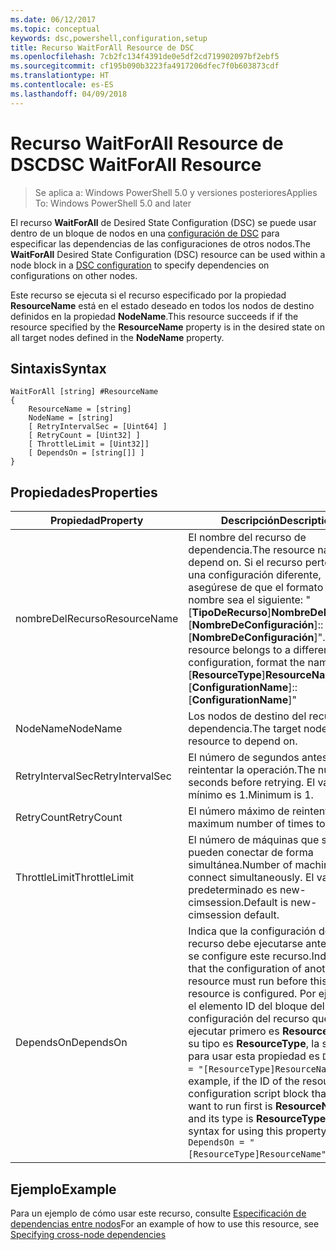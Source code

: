 ```yaml
---
ms.date: 06/12/2017
ms.topic: conceptual
keywords: dsc,powershell,configuration,setup
title: Recurso WaitForAll Resource de DSC
ms.openlocfilehash: 7cb2fc134f4391de0e5df2cd719902097bf2ebf5
ms.sourcegitcommit: cf195b090b3223fa4917206dfec7f0b603873cdf
ms.translationtype: HT
ms.contentlocale: es-ES
ms.lasthandoff: 04/09/2018
---
```

# <a name="dsc-waitforall-resource"></a><span data-ttu-id="80450-103">Recurso WaitForAll Resource de DSC</span><span class="sxs-lookup"><span data-stu-id="80450-103">DSC WaitForAll Resource</span></span>

> <span data-ttu-id="80450-104">Se aplica a: Windows PowerShell 5.0 y versiones posteriores</span><span class="sxs-lookup"><span data-stu-id="80450-104">Applies To: Windows PowerShell 5.0 and later</span></span>

<span data-ttu-id="80450-105">El recurso **WaitForAll** de Desired State Configuration (DSC) se puede usar dentro de un bloque de nodos en una [configuración de DSC](configurations.md) para especificar las dependencias de las configuraciones de otros nodos.</span><span class="sxs-lookup"><span data-stu-id="80450-105">The **WaitForAll** Desired State Configuration (DSC) resource can be used within a node block in a [DSC configuration](configurations.md) to specify dependencies on configurations on other nodes.</span></span>

<span data-ttu-id="80450-106">Este recurso se ejecuta si el recurso especificado por la propiedad **ResourceName** está en el estado deseado en todos los nodos de destino definidos en la propiedad **NodeName**.</span><span class="sxs-lookup"><span data-stu-id="80450-106">This resource succeeds if if the resource specified by the **ResourceName** property is in the desired state on all target nodes defined in the **NodeName** property.</span></span>


## <a name="syntax"></a><span data-ttu-id="80450-107">Sintaxis</span><span class="sxs-lookup"><span data-stu-id="80450-107">Syntax</span></span>

```
WaitForAll [string] #ResourceName
{
    ResourceName = [string]
    NodeName = [string]
    [ RetryIntervalSec = [Uint64] ]
    [ RetryCount = [Uint32] ]
    [ ThrottleLimit = [Uint32]]
    [ DependsOn = [string[]] ]
}
```

## <a name="properties"></a><span data-ttu-id="80450-108">Propiedades</span><span class="sxs-lookup"><span data-stu-id="80450-108">Properties</span></span>

|  <span data-ttu-id="80450-109">Propiedad</span><span class="sxs-lookup"><span data-stu-id="80450-109">Property</span></span>  |  <span data-ttu-id="80450-110">Descripción</span><span class="sxs-lookup"><span data-stu-id="80450-110">Description</span></span>   |
|---|---|
| <span data-ttu-id="80450-111">nombreDelRecurso</span><span class="sxs-lookup"><span data-stu-id="80450-111">ResourceName</span></span>| <span data-ttu-id="80450-112">El nombre del recurso de dependencia.</span><span class="sxs-lookup"><span data-stu-id="80450-112">The resource name to depend on.</span></span> <span data-ttu-id="80450-113">Si el recurso pertenece a una configuración diferente, asegúrese de que el formato del nombre sea el siguiente: "[__TipoDeRecurso__]__NombreDeRecurso__::[__NombreDeConfiguración__]::[__NombreDeConfiguración__]".</span><span class="sxs-lookup"><span data-stu-id="80450-113">If this resource belongs to a different configuration, format the name as "[__ResourceType__]__ResourceName__::[__ConfigurationName__]::[__ConfigurationName__]"</span></span>|
| <span data-ttu-id="80450-114">NodeName</span><span class="sxs-lookup"><span data-stu-id="80450-114">NodeName</span></span>| <span data-ttu-id="80450-115">Los nodos de destino del recurso de dependencia.</span><span class="sxs-lookup"><span data-stu-id="80450-115">The target nodes of the resource to depend on.</span></span>|
| <span data-ttu-id="80450-116">RetryIntervalSec</span><span class="sxs-lookup"><span data-stu-id="80450-116">RetryIntervalSec</span></span>| <span data-ttu-id="80450-117">El número de segundos antes de reintentar la operación.</span><span class="sxs-lookup"><span data-stu-id="80450-117">The number of seconds before retrying.</span></span> <span data-ttu-id="80450-118">El valor mínimo es 1.</span><span class="sxs-lookup"><span data-stu-id="80450-118">Minimum is 1.</span></span>|
| <span data-ttu-id="80450-119">RetryCount</span><span class="sxs-lookup"><span data-stu-id="80450-119">RetryCount</span></span>| <span data-ttu-id="80450-120">El número máximo de reintentos.</span><span class="sxs-lookup"><span data-stu-id="80450-120">The maximum number of times to retry.</span></span>|
| <span data-ttu-id="80450-121">ThrottleLimit</span><span class="sxs-lookup"><span data-stu-id="80450-121">ThrottleLimit</span></span>| <span data-ttu-id="80450-122">El número de máquinas que se pueden conectar de forma simultánea.</span><span class="sxs-lookup"><span data-stu-id="80450-122">Number of machines to connect simultaneously.</span></span> <span data-ttu-id="80450-123">El valor predeterminado es new-cimsession.</span><span class="sxs-lookup"><span data-stu-id="80450-123">Default is new-cimsession default.</span></span>|
| <span data-ttu-id="80450-124">DependsOn</span><span class="sxs-lookup"><span data-stu-id="80450-124">DependsOn</span></span> | <span data-ttu-id="80450-125">Indica que la configuración de otro recurso debe ejecutarse antes de que se configure este recurso.</span><span class="sxs-lookup"><span data-stu-id="80450-125">Indicates that the configuration of another resource must run before this resource is configured.</span></span> <span data-ttu-id="80450-126">Por ejemplo, si el elemento ID del bloque del script de configuración del recurso que quiere ejecutar primero es __ResourceName__ y su tipo es __ResourceType__, la sintaxis para usar esta propiedad es `DependsOn = "[ResourceType]ResourceName"`.</span><span class="sxs-lookup"><span data-stu-id="80450-126">For example, if the ID of the resource configuration script block that you want to run first is __ResourceName__ and its type is __ResourceType__, the syntax for using this property is `DependsOn = "[ResourceType]ResourceName"`.</span></span>|


## <a name="example"></a><span data-ttu-id="80450-127">Ejemplo</span><span class="sxs-lookup"><span data-stu-id="80450-127">Example</span></span>

<span data-ttu-id="80450-128">Para un ejemplo de cómo usar este recurso, consulte [Especificación de dependencias entre nodos](crossNodeDependencies.md)</span><span class="sxs-lookup"><span data-stu-id="80450-128">For an example of how to use this resource, see [Specifying cross-node dependencies](crossNodeDependencies.md)</span></span>